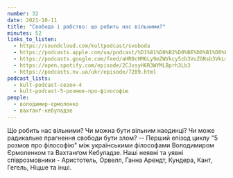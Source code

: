 ```yaml
---
number: 32
date: 2021-10-11
title: "Свобода і рабство: що робить нас вільними?"
minutes: 52
links_to_listen:
  - https://soundcloud.com/kultpodcast/svoboda
  - https://podcasts.apple.com/ua/podcast/%D1%81%D0%B2%D0%BE%D0%B1%D0%BE%D0%B4%D0%B0-%D1%96-%D1%80%D0%B0%D0%B1%D1%81%D1%82%D0%B2%D0%BE-%D1%89%D0%BE-%D1%80%D0%BE%D0%B1%D0%B8%D1%82%D1%8C-%D0%BD%D0%B0%D1%81-%D0%B2%D1%96%D0%BB%D1%8C%D0%BD%D0%B8%D0%BC%D0%B8-5-%D1%80%D0%BE%D0%B7%D0%BC%D0%BE%D0%B2-%D0%BF%D1%80%D0%BE/id1581339249?i=1000538244455
  - https://podcasts.google.com/feed/aHR0cHM6Ly9mZWVkcy5zb3VuZGNsb3VkLmNvbS91c2Vycy9zb3VuZGNsb3VkOnVzZXJzOjg5MjM3MjAyNy9zb3VuZHMucnNz/episode/dGFnOnNvdW5kY2xvdWQsMjAxMDp0cmFja3MvMTEzOTk3Mzc5OQ
  - https://open.spotify.com/episode/2CJxsyH6R3WYMLBprh3Lb3
  - https://podcasts.nv.ua/ukr/episode/7289.html
podcast_lists:
  - kult-podcast-сезон-4
  - kult-podcast-5-розмов-про-філософію
people:
  - володимир-єрмоленко
  - вахтанґ-кебуладзе
---
```


Що робить нас вільними? Чи можна бути вільним наодинці? Чи може радикальне
прагнення свободи бути злом? -- Перший епізод циклу "5 розмов про філософію"
між українськими філософами Володимиром Єрмоленком та Вахтанґом Кебуладзе. Наші
неявні та уявні співрозмовники - Аристотель, Орвелл, Ганна Арендт, Кундера,
Кант, Гегель, Ніцше та інші.
